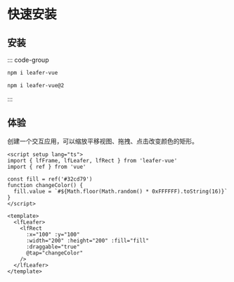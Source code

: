 # 快速安装

## 安装

::: code-group

```bash [vue3]
npm i leafer-vue
```

```bash [vue2]
npm i leafer-vue@2
```

:::

## 体验

创建一个交互应用，可以缩放平移视图、拖拽、点击改变颜色的矩形。

```vue
<script setup lang="ts">
import { lfFrame, lfLeafer, lfRect } from 'leafer-vue'
import { ref } from 'vue'

const fill = ref('#32cd79')
function changeColor() {
  fill.value = `#${Math.floor(Math.random() * 0xFFFFFF).toString(16)}`
}
</script>

<template>
  <lfLeafer>
    <lfRect
      :x="100" :y="100"
      :width="200" :height="200" :fill="fill"
      :draggable="true"
      @tap="changeColor"
    />
  </lfLeafer>
</template>
```
